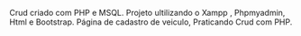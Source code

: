 Crud criado com PHP e MSQL.
Projeto ultilizando o Xampp , Phpmyadmin,  Html e Bootstrap.
Página de cadastro de veiculo, Praticando Crud com PHP.

